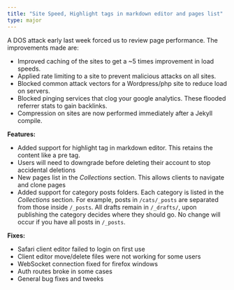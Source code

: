 ```yaml
---
title: "Site Speed, Highlight tags in markdown editor and pages list"
type: major
---
```


A DOS attack early last week forced us to review page performance. The improvements made are:

* Improved caching of the sites to get a ~5 times improvement in load speeds.
* Applied rate limiting to a site to prevent malicious attacks on all sites.
* Blocked common attack vectors for a Wordpress/php site to reduce load on servers.
* Blocked pinging services that clog your google analytics. These flooded referrer stats to gain backlinks.
* Compression on sites are now performed immediately after a Jekyll compile.


**Features:**

* Added support for highlight tag in markdown editor. This retains the content like a pre tag.
* Users will need to downgrade before deleting their account to stop accidental deletions
* New pages list in the *Collections* section. This allows clients to navigate and clone pages
* Added support for category posts folders. Each category is listed in the *Collections* section. For example, posts in `/cats/_posts` are separated from those inside `/_posts`. All drafts remain in `/_drafts/`, upon publishing the category decides where they should go. No change will occur if you have all posts in `/_posts`.


**Fixes:**

* Safari client editor failed to login on first use
* Client editor move/delete files were not working for some users
* WebSocket connection fixed for firefox windows
* Auth routes broke in some cases
* General bug fixes and tweeks